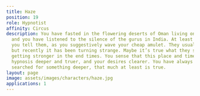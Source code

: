 ```yaml
---
title: Haze
position: 19
role: Hypnotist
affinity: Circus
description: You have fasted in the flowering deserts of Oman living only on scent
  and you have listened to the silence of the gurus in India. At least that’s what
  you tell them, as you suggestively wave your cheap amulet. They usually play along,
  but recently it has been turning strange. Maybe it’s true what they say about magic
  getting stronger in the end times. You sense that this place and time makes your
  hypnosis deeper and truer, and your desires clearer. You have always needed more,
  searched for something deeper, that much at least is true.
layout: page
image: assets/images/characters/haze.jpg
applications: 1
---
```


